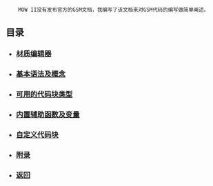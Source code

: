         MOW II没有发布官方的GSM文档，我编写了该文档来对GSM代码的编写做简单阐述。
  
## 目录
* ### [材质编辑器](./materialed.md)
* ### [基本语法及概念](./basic.md)
* ### [可用的代码块类型](./codeBlock.md)
* ### [内置辅助函数及变量](./helper.md)
* ### [自定义代码块](./custom.md)
* ### [附录](./other.md)
* ### [返回](../../README.md)